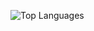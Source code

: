 ![Top Languages](https://github-readme-stats.vercel.app/api/top-langs/?username=mandwras&layout=compact)



